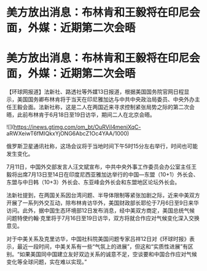 # 美方放出消息：布林肯和王毅将在印尼会面，外媒：近期第二次会晤

# 美方放出消息：布林肯和王毅将在印尼会面，外媒：近期第二次会晤

【环球网报道】法新社、路透社等外媒13日报道，根据美国国务院官网日程显示，美国国务卿布林肯将于当天在印尼雅加达与中共中央政治局委员、中央外办主任王毅会面。法新社称，这是二人在两国近来寻求控制紧张局势之际的第二次会晤，此前布林肯于6月18日至19日访华，期间二人在北京会晤。

![](https://inews.gtimg.com/om_bt/OuRViI4meniXqC-
aRWXeiwT6fMIQkxYjONG6AbcZ1Oc4YAA/1000)

俄罗斯卫星通讯社称，这场会议将于当地时间下午5时15分左右举行，时间也可能发生变化。

7月11日，中国外交部发言人汪文斌宣布，中共中央外事工作委员会办公室主任王毅将出席7月13日至14日在印度尼西亚雅加达举行的中国—东盟（10+1）外长会、东盟与中日韩（10+3）外长会、东亚峰会外长会和东盟地区论坛外长会。

法新社提到，在两国关系因台湾问题、半导体限制等紧张加剧之际，近来中美双方开展了一系列外交互动，除布林肯访华外，美国财政部长耶伦于7月6日至9日来华访问。此外，据中国生态环境部12日发布消息，经中美双方商定，美国总统气候问题特使约翰·克里将于7月16日至19日访华，双方将就合作应对气候变化深入交换意见。

对于中美关系及克里访华，中国社科院美国问题专家吕祥12日对《环球时报》表示，最近一段时间，中美关系有一些“气氛上的进展”，但这和“实质性进展”有区别。“如果美国同中国建立友好双边关系的诚意不足，空谈要和中国合作应对气候变化等全球问题，实在难以实现。”

